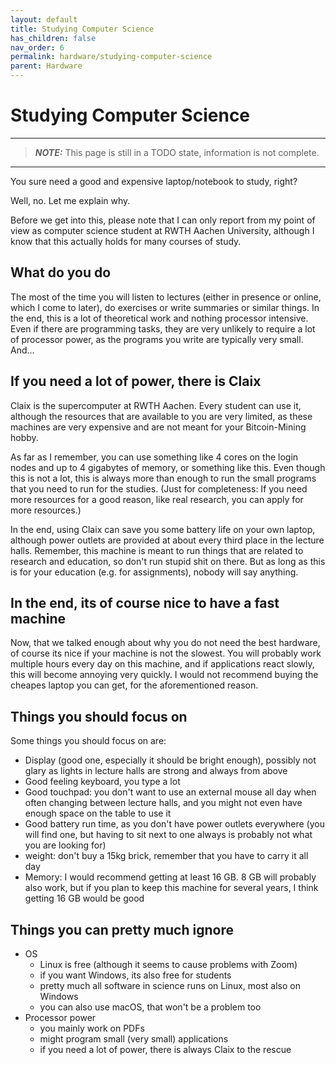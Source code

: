 ```yaml
---
layout: default
title: Studying Computer Science
has_children: false
nav_order: 6
permalink: hardware/studying-computer-science
parent: Hardware
---
```


# Studying Computer Science

---
> **_NOTE:_**  This page is still in a TODO state, information is not complete.
---

You sure need a good and expensive laptop/notebook to study, right?

Well, no.
Let me explain why.

Before we get into this, please note that I can only report from my point of view as computer science student at RWTH Aachen University, although I know that this actually holds for many courses of study.

## What do you do

The most of the time you will listen to lectures (either in presence or online, which I come to later), do exercises or write summaries or similar things.
In the end, this is a lot of theoretical work and nothing processor intensive.
Even if there are programming tasks, they are very unlikely to require a lot of processor power, as the programs you write are typically very small.
And...

## If you need a lot of power, there is Claix

Claix is the supercomputer at RWTH Aachen.
Every student can use it, although the resources that are available to you are very limited, as these machines are very expensive and are not meant for your Bitcoin-Mining hobby.

As far as I remember, you can use something like 4 cores on the login nodes and up to 4 gigabytes of memory, or something like this.
Even though this is not a lot, this is always more than enough to run the small programs that you need to run for the studies.
(Just for completeness: If you need more resources for a good reason, like real research, you can apply for more resources.)

In the end, using Claix can save you some battery life on your own laptop, although power outlets are provided at about every third place in the lecture halls.
Remember, this machine is meant to run things that are related to research and education, so don't run stupid shit on there.
But as long as this is for your education (e.g. for assignments), nobody will say anything.

## In the end, its of course nice to have a fast machine

Now, that we talked enough about why you do not need the best hardware, of course its nice if your machine is not the slowest.
You will probably work multiple hours every day on this machine, and if applications react slowly, this will become annoying very quickly.
I would not recommend buying the cheapes laptop you can get, for the aforementioned reason.

## Things you should focus on

Some things you should focus on are:

- Display (good one, especially it should be bright enough), possibly not glary as lights in lecture halls are strong and always from above
- Good feeling keyboard, you type a lot
- Good touchpad: you don't want to use an external mouse all day when often changing between lecture halls, and you might not even have enough space on the table to use it
- Good battery run time, as you don't have power outlets everywhere (you will find one, but having to sit next to one always is probably not what you are looking for)
- weight: don't buy a 15kg brick, remember that you have to carry it all day
- Memory: I would recommend getting at least 16 GB. 8 GB will probably also work, but if you plan to keep this machine for several years, I think getting 16 GB would be good

## Things you can pretty much ignore

- OS
  - Linux is free (although it seems to cause problems with Zoom)
  - if you want Windows, its also free for students
  - pretty much all software in science runs on Linux, most also on Windows
  - you can also use macOS, that won't be a problem too
- Processor power
  - you mainly work on PDFs
  - might program small (very small) applications
  - if you need a lot of power, there is always Claix to the rescue
